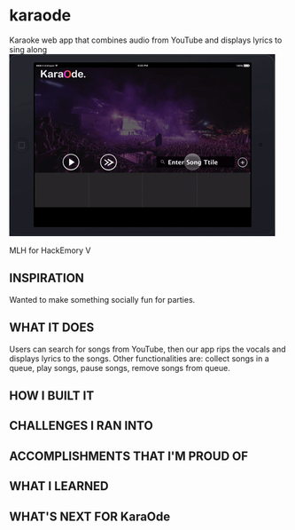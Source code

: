# karaode
Karaoke web app that combines audio from YouTube and displays lyrics to sing along
[![animated gif](photos/karaode.gif)](https://invis.io/SGB0U0AD7
 "Click to try out the KaraOde App")

MLH for HackEmory V


## INSPIRATION
Wanted to make something socially fun for parties.

## WHAT IT DOES
Users can search for songs from YouTube, then our app rips the vocals and displays lyrics to the songs. Other functionalities are: collect songs in a queue, play songs, pause songs, remove songs from queue.

## HOW I BUILT IT

## CHALLENGES I RAN INTO

## ACCOMPLISHMENTS THAT I'M PROUD OF

## WHAT I LEARNED

## WHAT'S NEXT FOR KaraOde

